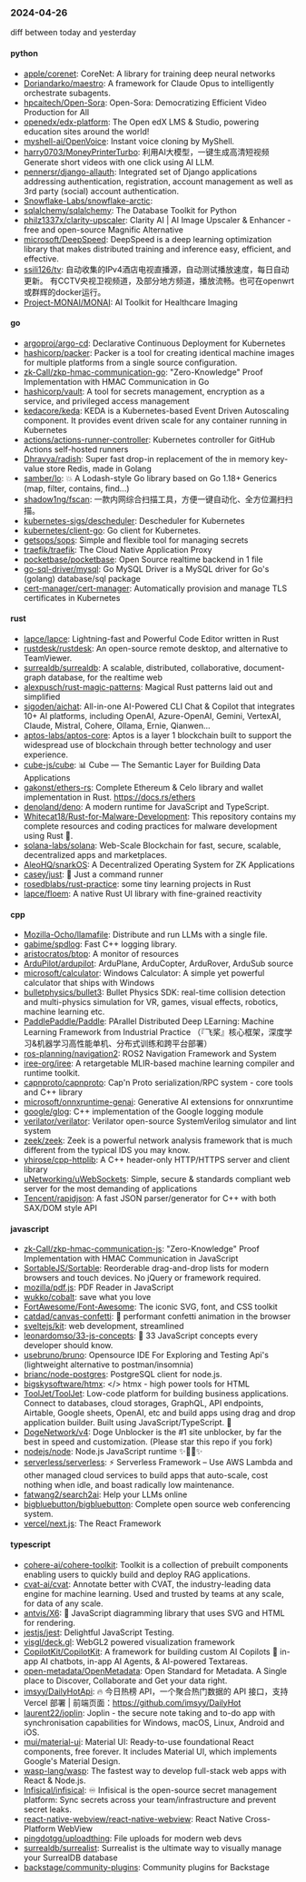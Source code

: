 ### 2024-04-26
diff between today and yesterday

#### python
* [apple/corenet](https://github.com/apple/corenet): CoreNet: A library for training deep neural networks
* [Doriandarko/maestro](https://github.com/Doriandarko/maestro): A framework for Claude Opus to intelligently orchestrate subagents.
* [hpcaitech/Open-Sora](https://github.com/hpcaitech/Open-Sora): Open-Sora: Democratizing Efficient Video Production for All
* [openedx/edx-platform](https://github.com/openedx/edx-platform): The Open edX LMS & Studio, powering education sites around the world!
* [myshell-ai/OpenVoice](https://github.com/myshell-ai/OpenVoice): Instant voice cloning by MyShell.
* [harry0703/MoneyPrinterTurbo](https://github.com/harry0703/MoneyPrinterTurbo): 利用AI大模型，一键生成高清短视频 Generate short videos with one click using AI LLM.
* [pennersr/django-allauth](https://github.com/pennersr/django-allauth): Integrated set of Django applications addressing authentication, registration, account management as well as 3rd party (social) account authentication.
* [Snowflake-Labs/snowflake-arctic](https://github.com/Snowflake-Labs/snowflake-arctic): 
* [sqlalchemy/sqlalchemy](https://github.com/sqlalchemy/sqlalchemy): The Database Toolkit for Python
* [philz1337x/clarity-upscaler](https://github.com/philz1337x/clarity-upscaler): Clarity AI | AI Image Upscaler & Enhancer - free and open-source Magnific Alternative
* [microsoft/DeepSpeed](https://github.com/microsoft/DeepSpeed): DeepSpeed is a deep learning optimization library that makes distributed training and inference easy, efficient, and effective.
* [ssili126/tv](https://github.com/ssili126/tv): 自动收集的IPv4酒店电视直播源，自动测试播放速度，每日自动更新。 有CCTV央视卫视频道，及部分地方频道，播放流畅。也可在openwrt或群辉的docker运行。
* [Project-MONAI/MONAI](https://github.com/Project-MONAI/MONAI): AI Toolkit for Healthcare Imaging

#### go
* [argoproj/argo-cd](https://github.com/argoproj/argo-cd): Declarative Continuous Deployment for Kubernetes
* [hashicorp/packer](https://github.com/hashicorp/packer): Packer is a tool for creating identical machine images for multiple platforms from a single source configuration.
* [zk-Call/zkp-hmac-communication-go](https://github.com/zk-Call/zkp-hmac-communication-go): "Zero-Knowledge" Proof Implementation with HMAC Communication in Go
* [hashicorp/vault](https://github.com/hashicorp/vault): A tool for secrets management, encryption as a service, and privileged access management
* [kedacore/keda](https://github.com/kedacore/keda): KEDA is a Kubernetes-based Event Driven Autoscaling component. It provides event driven scale for any container running in Kubernetes
* [actions/actions-runner-controller](https://github.com/actions/actions-runner-controller): Kubernetes controller for GitHub Actions self-hosted runners
* [Dhravya/radish](https://github.com/Dhravya/radish): Super fast drop-in replacement of the in memory key-value store Redis, made in Golang
* [samber/lo](https://github.com/samber/lo): 💥 A Lodash-style Go library based on Go 1.18+ Generics (map, filter, contains, find...)
* [shadow1ng/fscan](https://github.com/shadow1ng/fscan): 一款内网综合扫描工具，方便一键自动化、全方位漏扫扫描。
* [kubernetes-sigs/descheduler](https://github.com/kubernetes-sigs/descheduler): Descheduler for Kubernetes
* [kubernetes/client-go](https://github.com/kubernetes/client-go): Go client for Kubernetes.
* [getsops/sops](https://github.com/getsops/sops): Simple and flexible tool for managing secrets
* [traefik/traefik](https://github.com/traefik/traefik): The Cloud Native Application Proxy
* [pocketbase/pocketbase](https://github.com/pocketbase/pocketbase): Open Source realtime backend in 1 file
* [go-sql-driver/mysql](https://github.com/go-sql-driver/mysql): Go MySQL Driver is a MySQL driver for Go's (golang) database/sql package
* [cert-manager/cert-manager](https://github.com/cert-manager/cert-manager): Automatically provision and manage TLS certificates in Kubernetes

#### rust
* [lapce/lapce](https://github.com/lapce/lapce): Lightning-fast and Powerful Code Editor written in Rust
* [rustdesk/rustdesk](https://github.com/rustdesk/rustdesk): An open-source remote desktop, and alternative to TeamViewer.
* [surrealdb/surrealdb](https://github.com/surrealdb/surrealdb): A scalable, distributed, collaborative, document-graph database, for the realtime web
* [alexpusch/rust-magic-patterns](https://github.com/alexpusch/rust-magic-patterns): Magical Rust patterns laid out and simplified
* [sigoden/aichat](https://github.com/sigoden/aichat): All-in-one AI-Powered CLI Chat & Copilot that integrates 10+ AI platforms, including OpenAI, Azure-OpenAI, Gemini, VertexAI, Claude, Mistral, Cohere, Ollama, Ernie, Qianwen...
* [aptos-labs/aptos-core](https://github.com/aptos-labs/aptos-core): Aptos is a layer 1 blockchain built to support the widespread use of blockchain through better technology and user experience.
* [cube-js/cube](https://github.com/cube-js/cube): 📊 Cube — The Semantic Layer for Building Data Applications
* [gakonst/ethers-rs](https://github.com/gakonst/ethers-rs): Complete Ethereum & Celo library and wallet implementation in Rust. https://docs.rs/ethers
* [denoland/deno](https://github.com/denoland/deno): A modern runtime for JavaScript and TypeScript.
* [Whitecat18/Rust-for-Malware-Development](https://github.com/Whitecat18/Rust-for-Malware-Development): This repository contains my complete resources and coding practices for malware development using Rust 🦀.
* [solana-labs/solana](https://github.com/solana-labs/solana): Web-Scale Blockchain for fast, secure, scalable, decentralized apps and marketplaces.
* [AleoHQ/snarkOS](https://github.com/AleoHQ/snarkOS): A Decentralized Operating System for ZK Applications
* [casey/just](https://github.com/casey/just): 🤖 Just a command runner
* [rosedblabs/rust-practice](https://github.com/rosedblabs/rust-practice): some tiny learning projects in Rust
* [lapce/floem](https://github.com/lapce/floem): A native Rust UI library with fine-grained reactivity

#### cpp
* [Mozilla-Ocho/llamafile](https://github.com/Mozilla-Ocho/llamafile): Distribute and run LLMs with a single file.
* [gabime/spdlog](https://github.com/gabime/spdlog): Fast C++ logging library.
* [aristocratos/btop](https://github.com/aristocratos/btop): A monitor of resources
* [ArduPilot/ardupilot](https://github.com/ArduPilot/ardupilot): ArduPlane, ArduCopter, ArduRover, ArduSub source
* [microsoft/calculator](https://github.com/microsoft/calculator): Windows Calculator: A simple yet powerful calculator that ships with Windows
* [bulletphysics/bullet3](https://github.com/bulletphysics/bullet3): Bullet Physics SDK: real-time collision detection and multi-physics simulation for VR, games, visual effects, robotics, machine learning etc.
* [PaddlePaddle/Paddle](https://github.com/PaddlePaddle/Paddle): PArallel Distributed Deep LEarning: Machine Learning Framework from Industrial Practice （『飞桨』核心框架，深度学习&机器学习高性能单机、分布式训练和跨平台部署）
* [ros-planning/navigation2](https://github.com/ros-planning/navigation2): ROS2 Navigation Framework and System
* [iree-org/iree](https://github.com/iree-org/iree): A retargetable MLIR-based machine learning compiler and runtime toolkit.
* [capnproto/capnproto](https://github.com/capnproto/capnproto): Cap'n Proto serialization/RPC system - core tools and C++ library
* [microsoft/onnxruntime-genai](https://github.com/microsoft/onnxruntime-genai): Generative AI extensions for onnxruntime
* [google/glog](https://github.com/google/glog): C++ implementation of the Google logging module
* [verilator/verilator](https://github.com/verilator/verilator): Verilator open-source SystemVerilog simulator and lint system
* [zeek/zeek](https://github.com/zeek/zeek): Zeek is a powerful network analysis framework that is much different from the typical IDS you may know.
* [yhirose/cpp-httplib](https://github.com/yhirose/cpp-httplib): A C++ header-only HTTP/HTTPS server and client library
* [uNetworking/uWebSockets](https://github.com/uNetworking/uWebSockets): Simple, secure & standards compliant web server for the most demanding of applications
* [Tencent/rapidjson](https://github.com/Tencent/rapidjson): A fast JSON parser/generator for C++ with both SAX/DOM style API

#### javascript
* [zk-Call/zkp-hmac-communication-js](https://github.com/zk-Call/zkp-hmac-communication-js): "Zero-Knowledge" Proof Implementation with HMAC Communication in JavaScript
* [SortableJS/Sortable](https://github.com/SortableJS/Sortable): Reorderable drag-and-drop lists for modern browsers and touch devices. No jQuery or framework required.
* [mozilla/pdf.js](https://github.com/mozilla/pdf.js): PDF Reader in JavaScript
* [wukko/cobalt](https://github.com/wukko/cobalt): save what you love
* [FortAwesome/Font-Awesome](https://github.com/FortAwesome/Font-Awesome): The iconic SVG, font, and CSS toolkit
* [catdad/canvas-confetti](https://github.com/catdad/canvas-confetti): 🎉 performant confetti animation in the browser
* [sveltejs/kit](https://github.com/sveltejs/kit): web development, streamlined
* [leonardomso/33-js-concepts](https://github.com/leonardomso/33-js-concepts): 📜 33 JavaScript concepts every developer should know.
* [usebruno/bruno](https://github.com/usebruno/bruno): Opensource IDE For Exploring and Testing Api's (lightweight alternative to postman/insomnia)
* [brianc/node-postgres](https://github.com/brianc/node-postgres): PostgreSQL client for node.js.
* [bigskysoftware/htmx](https://github.com/bigskysoftware/htmx): </> htmx - high power tools for HTML
* [ToolJet/ToolJet](https://github.com/ToolJet/ToolJet): Low-code platform for building business applications. Connect to databases, cloud storages, GraphQL, API endpoints, Airtable, Google sheets, OpenAI, etc and build apps using drag and drop application builder. Built using JavaScript/TypeScript. 🚀
* [DogeNetwork/v4](https://github.com/DogeNetwork/v4): Doge Unblocker is the #1 site unblocker, by far the best in speed and customization. (Please star this repo if you fork)
* [nodejs/node](https://github.com/nodejs/node): Node.js JavaScript runtime ✨🐢🚀✨
* [serverless/serverless](https://github.com/serverless/serverless): ⚡ Serverless Framework – Use AWS Lambda and other managed cloud services to build apps that auto-scale, cost nothing when idle, and boast radically low maintenance.
* [fatwang2/search2ai](https://github.com/fatwang2/search2ai): Help your LLMs online
* [bigbluebutton/bigbluebutton](https://github.com/bigbluebutton/bigbluebutton): Complete open source web conferencing system.
* [vercel/next.js](https://github.com/vercel/next.js): The React Framework

#### typescript
* [cohere-ai/cohere-toolkit](https://github.com/cohere-ai/cohere-toolkit): Toolkit is a collection of prebuilt components enabling users to quickly build and deploy RAG applications.
* [cvat-ai/cvat](https://github.com/cvat-ai/cvat): Annotate better with CVAT, the industry-leading data engine for machine learning. Used and trusted by teams at any scale, for data of any scale.
* [antvis/X6](https://github.com/antvis/X6): 🚀 JavaScript diagramming library that uses SVG and HTML for rendering.
* [jestjs/jest](https://github.com/jestjs/jest): Delightful JavaScript Testing.
* [visgl/deck.gl](https://github.com/visgl/deck.gl): WebGL2 powered visualization framework
* [CopilotKit/CopilotKit](https://github.com/CopilotKit/CopilotKit): A framework for building custom AI Copilots 🤖 in-app AI chatbots, in-app AI Agents, & AI-powered Textareas.
* [open-metadata/OpenMetadata](https://github.com/open-metadata/OpenMetadata): Open Standard for Metadata. A Single place to Discover, Collaborate and Get your data right.
* [imsyy/DailyHotApi](https://github.com/imsyy/DailyHotApi): 🔥 今日热榜 API，一个聚合热门数据的 API 接口，支持 Vercel 部署 | 前端页面：https://github.com/imsyy/DailyHot
* [laurent22/joplin](https://github.com/laurent22/joplin): Joplin - the secure note taking and to-do app with synchronisation capabilities for Windows, macOS, Linux, Android and iOS.
* [mui/material-ui](https://github.com/mui/material-ui): Material UI: Ready-to-use foundational React components, free forever. It includes Material UI, which implements Google's Material Design.
* [wasp-lang/wasp](https://github.com/wasp-lang/wasp): The fastest way to develop full-stack web apps with React & Node.js.
* [Infisical/infisical](https://github.com/Infisical/infisical): ♾ Infisical is the open-source secret management platform: Sync secrets across your team/infrastructure and prevent secret leaks.
* [react-native-webview/react-native-webview](https://github.com/react-native-webview/react-native-webview): React Native Cross-Platform WebView
* [pingdotgg/uploadthing](https://github.com/pingdotgg/uploadthing): File uploads for modern web devs
* [surrealdb/surrealist](https://github.com/surrealdb/surrealist): Surrealist is the ultimate way to visually manage your SurrealDB database
* [backstage/community-plugins](https://github.com/backstage/community-plugins): Community plugins for Backstage
